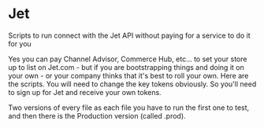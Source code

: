 # Jet
Scripts to run connect with the Jet API without paying for a service to do it for you

Yes you can pay Channel Advisor, Commerce Hub, etc... to set your store up to list on Jet.com - but if you are bootstrapping things and doing it on your own - or your company thinks that it's best to roll your own. Here are the scripts. You will need to change the key tokens obviously. So you'll need to sign up for Jet and receive your own tokens. 

Two versions of every file as each file you have to run the first one to test, and then there is the Production version (called .prod). 
